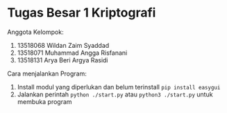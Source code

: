 # Tugas Besar 1 Kriptografi

Anggota Kelompok:
1. 13518068 Wildan Zaim Syaddad
2. 13518071 Muhammad Angga Risfanani
3. 13518131 Arya Beri Argya Rasidi

Cara menjalankan Program:
1. Install modul yang diperlukan dan belum terinstall `pip install easygui`
2. Jalankan perintah `python ./start.py` atau `python3 ./start.py` untuk membuka program